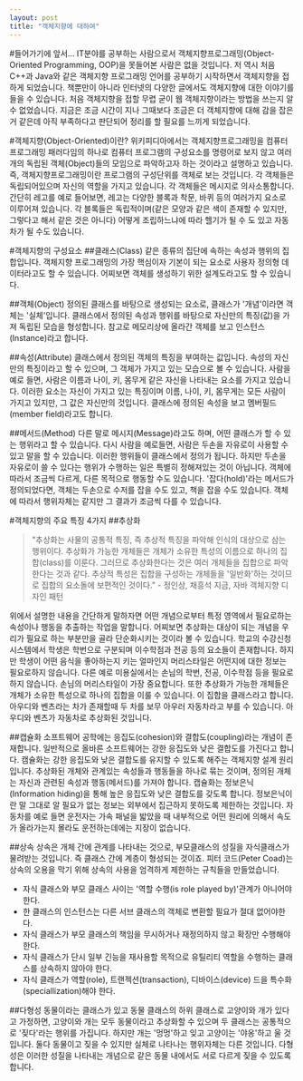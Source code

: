 ```yaml
---
layout: post
title: "객체지향에 대하여"
---
```


#들어가기에 앞서...
IT분야를 공부하는 사람으로서 객체지향프로그래밍(Object-Oriented Programming, OOP)을 못들어본 사람은 없을 것입니다. 저 역시 처음 C++과 Java와 같은 객체지향 프로그래밍 언어를 공부하기 시작하면서 객체지향을 접하게 되었습니다. 책뿐만이 아니라 인터넷의 다양한 글에서도 객체지향에 대한 이야기를 들을 수 있습니다. 처음 객체지향을 접할 무렵 굳이 웹 객체지향이라는 방법을 쓰는지 알 수 없었습니다. 지금은 조금 시간이 지나 그때보다 조금은 더 객체지향에 대해 감을 잡은 거 같은데 아직 부족하다고 판단되어 정리를 할 필요를 느끼게 되었습니다.

#객체지향(Object-Oriented)이란?
위키피디아에서는 객체지향프로그래밍을 컴퓨터프로그래밍 패러다임의 하나로 컴퓨터 프로그램의 구성요소를 명령어로 보지 않고 여러개의 독립된 객체(Object)들의 모임으로 파악하고자 하는 것이라고 설명하고 있습니다. 즉, 객체지향프로그래밍이란 프로그램의 구성단위를 객체로 보는 것입니다. 각 객체들은 독립되어있으며 자신의 역할을 가지고 있습니다. 각 객체들은 메시지로 의사소통합니다. 간단히 레고를 예로 들어보면, 레고는 다양한 블록과 착문, 바퀴 등의 여러가지 요소로 이루어져 있습니다. 각 블록들은 독립적이며(같은 모양과 같은 색이 존재할 수 있지만, 그렇다고 해서 같은 것은 아니다) 어떻게 조립하느냐에 따라 헬기가 될 수 도 있고 자동차가 될 수도 있습니다.

#객체지향의 구성요소
##클래스(Class)
같은 종류의 집단에 속하는 속성과 행위의 집합입니다. 객체지향 프로그래밍의 가장 핵심이자 기본이 되는 요소로 사용자 정의형 데이터라고도 할 수 있습니다. 어찌보면 객체를 생성하기 위한 설계도라고도 할 수 있습니다.

##객체(Object)
정의된 클래스를 바탕으로 생성되는 요소로, 클래스가 '개념'이라면 객체는 '실체'입니다. 클래스에서 정의된 속성과 행위를 바탕으로 자신만의 특징(값)을 가져 독립된 모습을 형성합니다. 참고로 메모리상에 올라간 객체를 보고 인스턴스(Instance)라고 합니다.

##속성(Attribute)
클래스에서 정의된 객체의 특징을 부여하는 값입니다. 속성의 자신만의 특징이라고 할 수 있으며, 그 객체가 가지고 있는 모습으로 볼 수 있습니다. 사람을 예로 들면, 사람은 이름과 나이, 키, 몸무게 같은 자신을 나타내는 요소를 가지고 있습니다. 이러한 요소는 자신이 가지고 있는 특징이며 이름, 나이, 키, 몸무게는 모든 사람이 가지고 있지만, 그 값은 자신만의 것입니다. 클래스에 정의된 속성을 보고 멤버필드(member field)라고도 합니다. 

##메서드(Method)
다른 말로 메시지(Message)라고도 하며, 어떤 클래스가 할 수 있는 행위라고 할 수 있습니다. 다시 사람을 예로들면, 사람은 두손을 자유로이 사용할 수 있고 말을 할 수 있습니다. 이러한 행위들이 클래스에서 정의가 됩니다. 하지만 두손을 자유로이 쓸 수 있다는 행위가 수행하는 일은 특별히 정해져있는 것이 아닙니다. 객체에 따라서 조금씩 다르게, 다른 목적으로 행동할 수도 있습니다. '잡다(hold)'라는 메서드가 정의되었다면, 객체는 두손으로 수저를 잡을 수도 있고, 책을 잡을 수도 있습니다. 객체에 따라서 행위자체는 같지만 그 결과가 조금씩 다를 수 있습니다. 

#객체지향의 주요 특징 4가지
##추상화
>"추상화는 사물의 공통적 특징, 즉 추상적 특징을 파악해 인식의 대상으로 삼는 행위이다. 추상화가 가능한 개체들은 개체가 소유한 특성의 이름으로 하나의 집합(class)를 이룬다. 그러므로 추상화한다는 것은 여러 개체들을 집합으로 파악한다는 것과 같다. 추상적 특성은 집합을 구성하는 개체들을 '일반화'하는 것이므로 집합의 요소돌에 보편적인 것이다."   - 정인상, 채흥석 지금, 자바 객체지향 디자인 패턴

위에서 설명한 내용을 간단하게 말하자면 어떤 개념으로부터 특정 영역에서 필요로하는 속성이나 행동을 추출하는 작업을 말합니다. 어찌보면 추상화는 대상이 되는 개념을 우리가 필요로 하는 부분만을 골라 단순화시키는 것이라 볼 수 있습니다. 학교의 수강신청시스템에서 학생은 학번으로 구분되며 이수학점과 전공 등의 요소들이 존재합니다. 하지만 학생이 어떤 음식을 좋아하는지 키는 얼마인지 머리스타일은 어떤지에 대한 정보는 필요로하지 않습니다. 다른 예로 미용실에서는 손님의 학번, 전공, 이수학점 등을 필요로하지 않습니다. 손님의 머리스타일이 가장 중요합니다.
또한 추상화가 가능한 개체들은 개체가 소유한 특성으로 하나의 집합을 이룰 수 있습니다. 이 집합을 클래스라고 합니다. 아우디와 벤츠라는 차가 존재할때 두 차를 보무 아우러 자동차라고 부를 수 있습니다. 아우디와 벤츠가 자동차로 추상화된 것입니다.

##캡슐화
소프트웨어 공학에는 응집도(cohesion)와 결합도(coupling)라는 개념이 존재합니다. 일반적으로 올바른 소프트웨어는 강한 응집도와 낮은 결합도를 가진다고 합니다. 캠슐화는 강한 응집도와 낮은 결합도를 유지할 수 있도록 해주는 객체지향 설계 원리입니다. 추상화된 개체와 관계있는 속성들과 행동들을 하나로 묶는 것이며, 정의된 개체는 자신과 관련된 속성과 행동(메서드)를 가져야 합니다.
캡슐화는 정보은닉(Information hiding)을 통해 높은 응집도와 낮은 결합도를 갖도록 합니다. 정보은닉이란 말 그대로 알 필요가 없는 정보는 외부에서 집근하지 못하도록 제한하는 것입니다. 자동차를 예로 들면 운전자는 가속 패널을 밟았을 때 내부적으로 어떤 원리에 의해서 속도가 올라가는지 몰라도 운전하는데에는 지장이 없습니다.

##상속
상속은 개체 간에 관계를 나타내는 것으로, 부모클래스의 성질을 자식클래스가 물려받는 것입니다. 즉 클래스 간에 계층이 형성되는 것이죠. 피터 코드(Peter Coad)는 상속의 오용을 막기 위해 상속의 사용을 엄격하게 제한하는 규칙들을 만들었습니다.
 - 자식 클래스와 부모 클래스 사이는 '역할 수행(is role played by)'관계가 아니어야 한다.
 - 한 클래스의 인스턴스는 다른 서브 클래스의 객체로 변환할 필요가 절대 없어야한다.
 - 자식 클래스가 부모 클래스의 책임을 무시하거나 재정의하지 않고 확장만 수행해야 한다.
 - 자식 클래스가 단시 일부 긴능을 재사용할 목적으로 유틸리티 역할을 수행하는 클래스를 상속하지 않아야 한다.
 - 자식 클래스가 역할(role), 트랜젝션(transaction), 디바이스(device) 드을 특수화(speciallization)해야 한다.
 
##다형성
동물이라는 클래스가 있고 동물 클래스의 하위 클래스로 고양이와 개가 있다고 가정하면, 고양이와 개는 모두 동물이라고 추상화할 수 있으며 두 클래스는 공통적으로 '짖다'라는 행위를 가집니다. 하지만 개는 '멍멍'하고 잊고 고양이는 '야옹'하고 울 것입니다. 둘다 동물이고 짖을 수 있지만 실체로 나타나는 행위자체는 다른 것입니다. 다형성은 이러한 성질을 나타내는 개념으로 같은 동물 내에서도 서로 다르게 짖을 수 있도록 합니다. 
